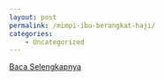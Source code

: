 ```yaml
---
layout: post
permalink: /mimpi-ibu-berangkat-haji/
categories:
    - Uncategorized
---
```


[Baca Selengkapnya](/04)